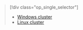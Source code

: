 > [!div class="op_single_selector"]
> * [Windows cluster](../articles/hdinsight/hdinsight-develop-deploy-java-mapreduce.md)
> * [Linux cluster](../articles/hdinsight/hdinsight-develop-deploy-java-mapreduce-linux.md)
> 
> 

<!---HONumber=Oct15_HO3-->